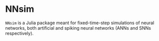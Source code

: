 # NNsim

`NNsim` is a Julia package meant for fixed-time-step simulations of neural networks, both artificial and spiking neural networks (ANNs and SNNs respectively). 

